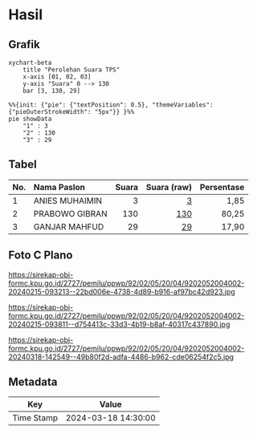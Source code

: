 # Hasil

## Grafik

```mermaid
xychart-beta
    title "Perolehan Suara TPS"
    x-axis [01, 02, 03]
    y-axis "Suara" 0 --> 130
    bar [3, 130, 29]
```

```mermaid
%%{init: {"pie": {"textPosition": 0.5}, "themeVariables": {"pieOuterStrokeWidth": "5px"}} }%%
pie showData
    "1" : 3
    "2" : 130
    "3" : 29
```

## Tabel

| No. | Nama Paslon    | Suara | Suara (raw) | Persentase |
|:--- |:-------------- | -----:| -----------:| ----------:|
| 1   | ANIES MUHAIMIN | 3     | [3][p-1]    | 1,85       |
| 2   | PRABOWO GIBRAN | 130   | [130][p-2]  | 80,25      |
| 3   | GANJAR MAHFUD  | 29    | [29][p-3]   | 17,90      |


[p-1]: https://github.com/gigit-pemilu/pemilu-2024-92-papua-barat/blob/main/pilpres/hitung-suara/sub/92-papua-barat/sub/02-manokwari/sub/05-masni/sub/2004-muara-prafi/sub/002-tps/sub/paslon-1.txt
[p-2]: https://github.com/gigit-pemilu/pemilu-2024-92-papua-barat/blob/main/pilpres/hitung-suara/sub/92-papua-barat/sub/02-manokwari/sub/05-masni/sub/2004-muara-prafi/sub/002-tps/sub/paslon-2.txt
[p-3]: https://github.com/gigit-pemilu/pemilu-2024-92-papua-barat/blob/main/pilpres/hitung-suara/sub/92-papua-barat/sub/02-manokwari/sub/05-masni/sub/2004-muara-prafi/sub/002-tps/sub/paslon-3.txt

## Foto C Plano

https://sirekap-obj-formc.kpu.go.id/2727/pemilu/ppwp/92/02/05/20/04/9202052004002-20240215-093213--22bd006e-4738-4d89-b916-af97bc42d923.jpg

https://sirekap-obj-formc.kpu.go.id/2727/pemilu/ppwp/92/02/05/20/04/9202052004002-20240215-093811--d754413c-33d3-4b19-b8af-40317c437890.jpg

https://sirekap-obj-formc.kpu.go.id/2727/pemilu/ppwp/92/02/05/20/04/9202052004002-20240318-142549--49b80f2d-adfa-4486-b962-cde06254f2c5.jpg


## Metadata

| Key        | Value               |
| ---------- | ------------------- |
| Time Stamp | 2024-03-18 14:30:00 |



